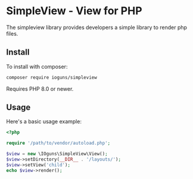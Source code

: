 # SimpleView - View for PHP

The simpleview library provides developers a simple library to render php files.

## Install

To install with composer:

```sh
composer require ioguns/simpleview
```

Requires PHP 8.0 or newer.

## Usage

Here's a basic usage example:

```php
<?php

require '/path/to/vendor/autoload.php';

$view = new \IOguns\SimpleView\View();
$view->setDirectory(__DIR__ . '/layouts/');
$view->setView('child');
echo $view->render();
```
